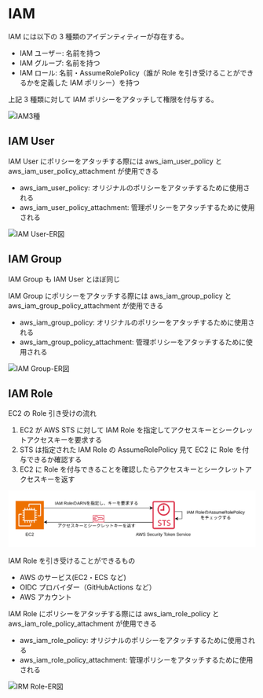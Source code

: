 # IAM

IAM には以下の 3 種類のアイデンティティーが存在する。

- IAM ユーザー: 名前を持つ
- IAM グループ: 名前を持つ
- IAM ロール: 名前・AssumeRolePolicy（誰が Role を引き受けることができるかを定義した IAM ポリシー）を持つ

上記 3 種類に対して IAM ポリシーをアタッチして権限を付与する。

![IAM3種](../image/IAM3種.png)

## IAM User

IAM User にポリシーをアタッチする際には aws_iam_user_policy と aws_iam_user_policy_attachment が使用できる

- aws_iam_user_policy: オリジナルのポリシーをアタッチするために使用される
- aws_iam_user_policy_attachment: 管理ポリシーをアタッチするために使用される

![IAM User-ER図](../image/IAM%20User-ER図.png)

## IAM Group

IAM Group も IAM User とほぼ同じ

IAM Group にポリシーをアタッチする際には aws_iam_group_policy と aws_iam_group_policy_attachment が使用できる

- aws_iam_group_policy: オリジナルのポリシーをアタッチするために使用される
- aws_iam_group_policy_attachment: 管理ポリシーをアタッチするために使用される

![IAM Group-ER図](../image/IAM%20Group-ER図.png)

## IAM Role

EC2 の Role 引き受けの流れ

1. EC2 が AWS STS に対して IAM Role を指定してアクセスキーとシークレットアクセスキーを要求する
2. STS は指定された IAM Role の AssumeRolePolicy 見て EC2 に Role を付与できるか確認する
3. EC2 に Role を付与できることを確認したらアクセスキーとシークレットアクセスキーを返す

![STS仕組み](../image/STS仕組み.png)

IAM Role を引き受けることができるもの

- AWS のサービス(EC2・ECS など)
- OIDC プロバイダー（GitHubActions など）
- AWS アカウント

IAM Role にポリシーをアタッチする際には aws_iam_role_policy と aws_iam_role_policy_attachment が使用できる

- aws_iam_role_policy: オリジナルのポリシーをアタッチするために使用される
- aws_iam_role_policy_attachment: 管理ポリシーをアタッチするために使用される

![IRM Role-ER図](../image/IAM%20Role-ER図.png)
